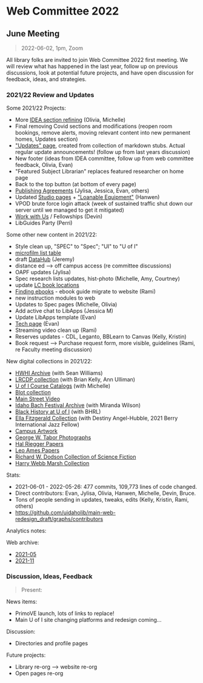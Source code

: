 # Web Committee 2022

## June Meeting

> 2022-06-02, 1pm, Zoom

All library folks are invited to join Web Committee 2022 first meeting. We will review what has happened in the last year, follow up on previous discussions, look at potential future projects, and have open discussion for feedback, ideas, and strategies.

### 2021/22 Review and Updates

Some 2021/22 Projects:

- More [IDEA section refining](https://www.lib.uidaho.edu/about/dei.html) (Olivia, Michelle)
- Final removing Covid sections and modifications (reopen room bookings, remove alerts, moving relevant content into new permanent homes, Updates section)
- ["Updates" page](https://www.lib.uidaho.edu/about/updates.html), created from collection of markdown stubs. Actual regular update announcements! (follow up from last years discussion)
- New footer (ideas from IDEA committee, follow up from web committee feedback, Olivia, Evan)
- "Featured Subject Librarian" replaces featured researcher on home page
- Back to the top button (at bottom of every page)
- [Publishing Agreements](https://www.lib.uidaho.edu/services/agreements/) (Jylisa, Jessica, Evan, others)
- Updated [Studio pages](https://www.lib.uidaho.edu/studio/) + ["Loanable Equipment"](https://www.lib.uidaho.edu/studio/loanable.html) (Hanwen)
- VPOD brute force login attack (week of sustained traffic shut down our server until we managed to get it mitigated)
- [Work with Us](https://www.lib.uidaho.edu/opportunities/) / Fellowships (Devin)
- LibGuides Party (Perri)

Some other new content in 2021/22:

- Style clean up, "SPEC" to "Spec"; "UI" to "U of I"
- [microfilm list table](https://www.lib.uidaho.edu/find/microfilm.html)
- draft [DataHub](https://www.lib.uidaho.edu/datahub/) (Jeremy)
- distance ed --> off campus access (re committee discussions)
- OAPF updates (Jylisa)
- Spec research lists updates, hist-photo (Michelle, Amy, Courtney)
- update [LC book locations](https://www.lib.uidaho.edu/find/lc.html)
- [Finding ebooks](https://www.lib.uidaho.edu/find/ebooks.html) - ebook guide migrate to website (Rami)
- new instruction modules to web
- Updates to Spec pages (Michelle, Olivia)
- Add active chat to LibApps (Jessica M)
- Update LibApps template (Evan)
- [Tech page](https://www.lib.uidaho.edu/about/tech.html) (Evan)
- Streaming video clean up (Rami)
- Reserves updates - CDL, Leganto, BBLearn to Canvas (Kelly, Kristin)
- Book request --> Purchase request form, more visible, guidelines (Rami, re Faculty meeting discussion)

New digital collections in 2021/22:

- [HWHI Archive](https://www.lib.uidaho.edu/digital/hwhi/) (with Sean Williams)
- [LRCDP collection](https://www.lib.uidaho.edu/digital/lrcdp/) (with Brian Kelly, Ann Ulliman)
- [U of I Course Catalogs](https://www.lib.uidaho.edu/digital/coursecatalogs/) (with Michelle)
- [Blot collection](https://www.lib.uidaho.edu/digital/blot/)
- [Main Street Video](https://www.lib.uidaho.edu/digital/mainstreet/)
- [Idaho Bach Festival Archive](https://www.lib.uidaho.edu/digital/bach-festival/) (with Miranda Wilson) 
- [Black History at U of I](https://www.lib.uidaho.edu/blackhistory/) (with BHRL)
- [Ella Fitzgerald Collection](https://www.lib.uidaho.edu/blackhistory/) (with Destiny Angel-Hubble, 2021 Berry International Jazz Fellow)
- [Campus Artwork](https://www.lib.uidaho.edu/digital/campusart/)
- [George W. Tabor Photographs](https://www.lib.uidaho.edu/digital/tabor/)
- [Hal Riegger Papers](https://www.lib.uidaho.edu/digital/riegger/)
- [Leo Ames Papers](https://www.lib.uidaho.edu/digital/ames/)
- [Richard W. Dodson Collection of Science Fiction](https://www.lib.uidaho.edu/digital/dodson/)
- [Harry Webb Marsh Collection](https://www.lib.uidaho.edu/digital/marsh/)

Stats:

- 2021-06-01 - 2022-05-26: 477 commits, 109,773 lines of code changed.
- Direct contributors: Evan, Jylisa, Olivia, Hanwen, Michelle, Devin, Bruce.
- Tons of people sending in updates, tweaks, edits (Kelly, Kristin, Rami, others)
- <https://github.com/uidaholib/main-web-redesign_draft/graphs/contributors>

Analytics notes:

Web archive:

- [2021-05](https://web.archive.org/web/20210510223522/https://www.lib.uidaho.edu/)
- [2021-11](https://web.archive.org/web/20211101171806/https://www.lib.uidaho.edu/)

### Discussion, Ideas, Feedback

> Present: 

News items:

- PrimoVE launch, lots of links to replace!
- Main U of I site changing platforms and redesign coming... 

Discussion:

- Directories and profile pages

Future projects:

- Library re-org --> website re-org
- Open pages re-org
